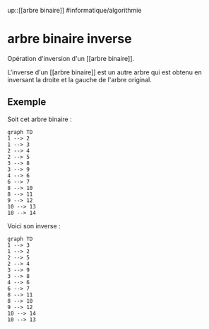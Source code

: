 up::[[arbre binaire]]
#informatique/algorithmie
# arbre binaire inverse
Opération d'inversion d'un [[arbre binaire]].

L'inverse d'un [[arbre binaire]] est un autre arbre qui est obtenu en inversant la droite et la gauche de l'arbre original.

## Exemple
Soit cet arbre binaire :
```mermaid
graph TD
1 --> 2
1 --> 3
2 --> 4
2 --> 5
3 --> 8
3 --> 9
4 --> 6
6 --> 7
8 --> 10
8 --> 11
9 --> 12
10 --> 13
10 --> 14
```

Voici son inverse :
```mermaid
graph TD
1 --> 3
1 --> 2
2 --> 5
2 --> 4
3 --> 9
3 --> 8
4 --> 6
6 --> 7
8 --> 11
8 --> 10
9 --> 12
10 --> 14
10 --> 13
```


